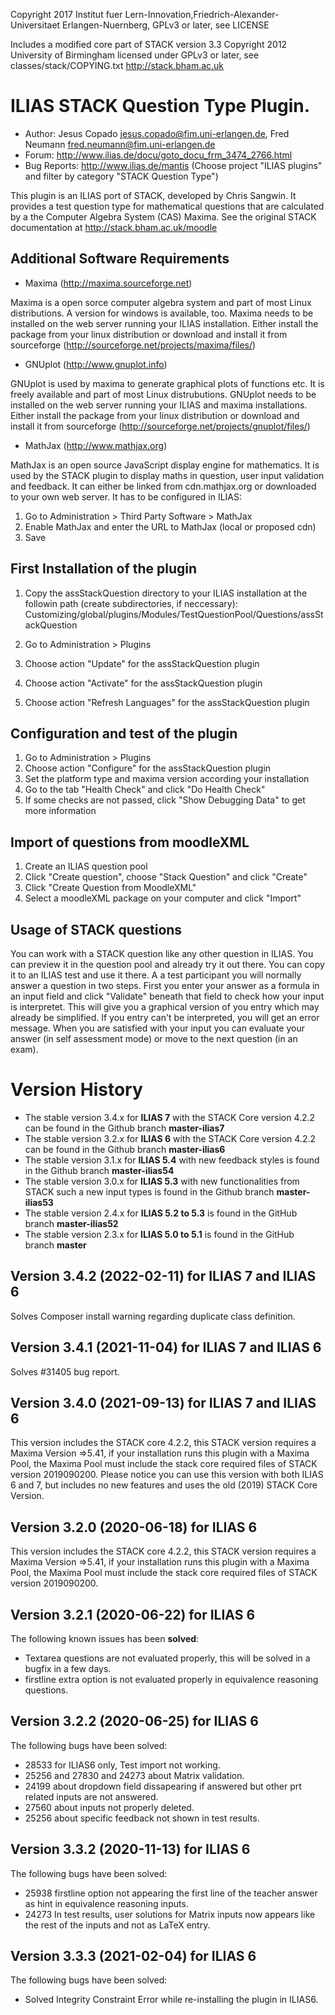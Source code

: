 Copyright 2017 Institut fuer Lern-Innovation,Friedrich-Alexander-Universitaet Erlangen-Nuernberg, GPLv3 or later, see LICENSE

Includes a modified core part of STACK version 3.3
Copyright 2012 University of Birmingham
licensed under GPLv3 or later, see classes/stack/COPYING.txt
http://stack.bham.ac.uk

ILIAS STACK Question Type Plugin.
================================

- Author: Jesus Copado <jesus.copado@fim.uni-erlangen.de>, Fred Neumann <fred.neumann@fim.uni-erlangen.de>
- Forum: http://www.ilias.de/docu/goto_docu_frm_3474_2766.html
- Bug Reports: http://www.ilias.de/mantis (Choose project "ILIAS plugins" and filter by category "STACK Question Type")

This plugin is an ILIAS port of STACK, developed by Chris Sangwin. It provides a test question type
for mathematical questions that are calculated by a the Computer Algebra System (CAS) Maxima.
See the original STACK documentation at http://stack.bham.ac.uk/moodle

Additional Software Requirements
--------------------------------

* Maxima (http://maxima.sourceforge.net)

Maxima is a open sorce computer algebra system and part of most Linux distributions.
A version for windows is available, too. Maxima needs to be installed on the web server running
your ILIAS installation.
Either install the package from your linux distribution or download and install it from
sourceforge (http://sourceforge.net/projects/maxima/files/)

* GNUplot (http://www.gnuplot.info)

GNUplot is used by maxima to generate graphical plots of functions etc. It is freely available
and part of most Linux distrubutions. GNUplot needs to be installed on the web server
running your ILIAS and maxima installations.
Either install the package from your linux distribution or download and install it from
sourceforge (http://sourceforge.net/projects/gnuplot/files/)

* MathJax (http://www.mathjax.org)

MathJax is an open source JavaScript display engine for mathematics. It is used by the STACK plugin
to display maths in question, user input validation and feedback. It can either be linked from
cdn.mathjax.org or downloaded to your own web server. It has to be configured in ILIAS:

1. Go to Administration > Third Party Software > MathJax
2. Enable MathJax and enter the URL to MathJax (local or proposed cdn)
3. Save

First Installation of the plugin
--------------------------------
1. Copy the assStackQuestion directory to your ILIAS installation at the followin path
(create subdirectories, if neccessary):
Customizing/global/plugins/Modules/TestQuestionPool/Questions/assStackQuestion

2. Go to Administration > Plugins
3. Choose action "Update" for the assStackQuestion plugin
4. Choose action "Activate" for the assStackQuestion plugin
5. Choose action "Refresh Languages" for the assStackQuestion plugin

Configuration and test of the plugin
------------------------------------
1. Go to Administration > Plugins
2. Choose action "Configure" for the assStackQuestion plugin
3. Set the platform type and maxima version according your installation
4. Go to the tab "Health Check" and click "Do Health Check"
5. If some checks are not passed, click "Show Debugging Data" to get more information

Import of questions from moodleXML
----------------------------------
1. Create an ILIAS question pool
2. Click "Create question", choose "Stack Question" and click "Create"
3. Click "Create Question from MoodleXML"
4. Select a moodleXML package on your computer and click "Import"

Usage of STACK questions
------------------------
You can work with a STACK question like any other question in ILIAS. You can preview it in the question pool
and already try it out there. You can copy it to an ILIAS test and use it there.  A a test participant you will
normally answer a question in two steps. First you enter your answer as a formula in an input field and click "Validate"
beneath that field to check how your input is interpretet. This will give you a graphical version of you entry which may
already be simplified. If you entry can't be interpreted, you will get an error message. When you are satisfied with your
input you can evaluate your answer (in self assessment mode) or move to the next question (in an exam).

Version History
===============

* The stable version 3.4.x for **ILIAS 7** with the STACK Core version 4.2.2 can be found in the Github branch **master-ilias7**
* The stable version 3.2.x for **ILIAS 6** with the STACK Core version 4.2.2 can be found in the Github branch **master-ilias6**
* The stable version 3.1.x for **ILIAS 5.4** with new feedback styles is found in the Github branch **master-ilias54**
* The stable version 3.0.x for **ILIAS 5.3** with new functionalities from STACK such a new input types is found in the Github branch **master-ilias53**
* The stable version 2.4.x for **ILIAS 5.2 to 5.3** is found in the GitHub branch **master-ilias52**
* The stable version 2.3.x for **ILIAS 5.0 to 5.1** is found in the GitHub branch **master**


Version 3.4.2 (2022-02-11) for ILIAS 7 and ILIAS 6
----------------------------------------
Solves Composer install warning regarding duplicate class definition.


Version 3.4.1 (2021-11-04) for ILIAS 7 and ILIAS 6
----------------------------------------
Solves #31405 bug report.


Version 3.4.0 (2021-09-13) for ILIAS 7 and ILIAS 6
----------------------------------------
This version includes the STACK core 4.2.2, this STACK version requires a Maxima Version =>5.41, if your installation runs this plugin with a Maxima Pool, the Maxima Pool must include the stack core required files of STACK version 2019090200.
Please notice you can use this version with both ILIAS 6 and 7, but includes no new features and uses the old (2019) STACK Core Version.


Version 3.2.0 (2020-06-18) for ILIAS 6
----------------------------------------
This version includes the STACK core 4.2.2, this STACK version requires a Maxima Version =>5.41, if your installation runs this plugin with a Maxima Pool, the Maxima Pool must include the stack core required files of STACK version 2019090200. 

Version 3.2.1 (2020-06-22) for ILIAS 6
----------------------------------------
The following known issues has been **solved**:
- Textarea questions are not evaluated properly, this will be solved in a bugfix in a few days.
- firstline extra option is not evaluated properly in equivalence reasoning questions.

Version 3.2.2 (2020-06-25) for ILIAS 6
----------------------------------------
The following bugs have been solved:
- 28533 for ILIAS6 only, Test import not working.
- 25256 and 27830 and 24273 about Matrix validation.
- 24199 about dropdown field dissapearing if answered but other prt related inputs are not answered.
- 27560 about inputs not properly deleted.
- 25256 about specific feedback not shown in test results.

Version 3.3.2 (2020-11-13) for ILIAS 6
----------------------------------------
The following bugs have been solved:
- 25938 firstline option not appearing the first line of the teacher answer as hint in equivalence reasoning inputs.
- 24273 In test results, user solutions for Matrix inputs now appears like the rest of the inputs and not as LaTeX entry.

Version 3.3.3 (2021-02-04) for ILIAS 6
----------------------------------------
The following bugs have been solved:
- Solved Integrity Constraint Error while re-installing the plugin in ILIAS6.
